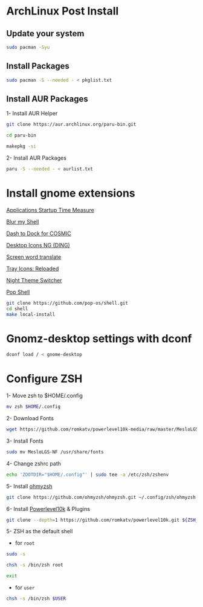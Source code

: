 # ArchLinux Post Install

## Update your system

```bash
sudo pacman -Syu
```

## Install Packages

```bash
sudo pacman -S --needed - < pkglist.txt
```
## Install AUR Packages

1- Install AUR Helper <Paru>
```bash
git clone https://aur.archlinux.org/paru-bin.git

cd paru-bin

makepkg -si
```
2- Install AUR Packages

```bash
paru -S --needed - < aurlist.txt
```
# Install gnome extensions
                                
[Applications Startup Time Measure](https://extensions.gnome.org/extension/5087/startup-measure/)
                                
[Blur my Shell](https://extensions.gnome.org/extension/3193/blur-my-shell/)
                                
[Dash to Dock for COSMIC](https://extensions.gnome.org/extension/5004/dash-to-dock-for-cosmic/)
                                
[Desktop Icons NG (DING)]()
                                
[Screen word translate](https://extensions.gnome.org/extension/1849/screen-word-translate/)
                                
[Tray Icons: Reloaded](https://extensions.gnome.org/extension/2890/tray-icons-reloaded/)
                                
[Night Theme Switcher](https://extensions.gnome.org/extension/2236/night-theme-switcher/)

[Pop Shell](https://support.system76.com/articles/pop-shell/)                    
```bash
git clone https://github.com/pop-os/shell.git
cd shell
make local-install
```
# Gnomz-desktop settings with dconf
                                
```bash
dconf load / < gnome-desktop
```                                
                                
# Configure ZSH

1- Move zsh to $HOME/.config

```bash
mv zsh $HOME/.config
```

2- Download Fonts

```bash
wget https://github.com/romkatv/powerlevel10k-media/raw/master/MesloLGS%20NF%20Regular.ttf https://github.com/romkatv/powerlevel10k-media/raw/master/MesloLGS%20NF%20Bold.ttf https://github.com/romkatv/powerlevel10k-media/raw/master/MesloLGS%20NF%20Italic.ttf https://github.com/romkatv/powerlevel10k-media/raw/master/MesloLGS%20NF%20Bold%20Italic.ttf -P ./MesloLGS-NF
```

3- Install Fonts

```bash
sudo mv MesloLGS-NF /usr/share/fonts
```

4- Change zshrc path

```bash
echo 'ZDOTDIR="$HOME/.config"' | sudo tee -a /etc/zsh/zshenv
```
5- Install [ohmyzsh](https://github.com/ohmyzsh/ohmyzsh)

```bash
git clone https://github.com/ohmyzsh/ohmyzsh.git ~/.config/zsh/ohmyzsh 
```  

6- Install [Powerlevel10k](https://github.com/romkatv/powerlevel10k) & Plugins

```bash  
git clone --depth=1 https://github.com/romkatv/powerlevel10k.git ${ZSH_CUSTOM:-$HOME/.config/zsh/ohmyzsh/custom}/themes/powerlevel10k && git clone https://github.com/zsh-users/zsh-syntax-highlighting.git ${ZSH_CUSTOM:-~/.config/zsh/ohmyzsh/custom}/plugins/zsh-syntax-highlighting && git clone https://github.com/zsh-users/zsh-autosuggestions ${ZSH_CUSTOM:-~/.config/zsh/ohmyzsh/custom}/plugins/zsh-autosuggestions &&   git clone https://github.com/zsh-users/zsh-completions ${ZSH_CUSTOM:-${ZSH:-~/.config/zsh/ohmyzsh}/custom}/plugins/zsh-completions &&  git clone https://github.com/zsh-users/zsh-history-substring-search ${ZSH_CUSTOM:-~/.config/zsh/ohmyzsh/custom}/plugins/zsh-history-substring-search
```  
  
  

5- ZSH as the default shell 

* for `root`

```bash
sudo -s
```

```bash
chsh -s /bin/zsh root
```

```bash
exit
```

* for `user`

```bash
chsh -s /bin/zsh $USER
```




